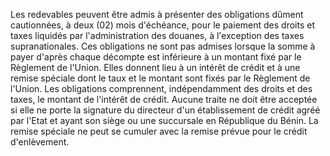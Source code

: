 Les redevables peuvent être admis à présenter des
obligations dûment cautionnées, à deux (02) mois d'échéance, pour le
paiement des droits et taxes liquidés par l'administration des douanes,
à l'exception des taxes supranationales.
Ces obligations ne sont pas admises lorsque la somme à payer d'après
chaque décompte est inférieure à un montant fixé par le Règlement de
l'Union.
Elles donnent lieu à un intérêt de crédit et à une remise spéciale dont
le taux et le montant sont fixés par le Règlement de l'Union.
Les obligations comprennent, indépendamment des droits et des taxes, le
montant de l'intérêt de crédit.
Aucune traite ne doit être acceptée si elle ne porte la signature du
directeur d'un établissement de crédit agréé par l'Etat et ayant son
siège ou une succursale en République du Bénin.
La remise spéciale ne peut se cumuler avec la remise prévue pour le
crédit d'enlèvement.